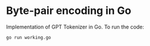 # Byte-pair encoding in Go
Implementation of GPT Tokenizer in Go. To run the code:

```bash
go run working.go
```